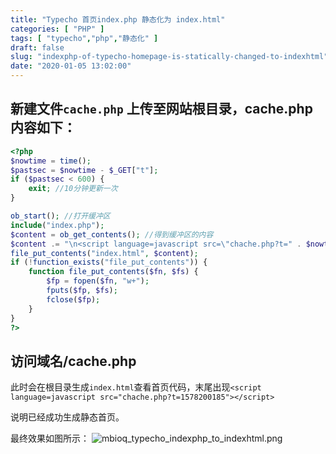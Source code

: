 ```yaml
---
title: "Typecho 首页index.php 静态化为 index.html"
categories: [ "PHP" ]
tags: [ "typecho","php","静态化" ]
draft: false
slug: "indexphp-of-typecho-homepage-is-statically-changed-to-indexhtml"
date: "2020-01-05 13:02:00"
---
```


## 新建文件`cache.php` 上传至网站根目录，cache.php内容如下：
<!--more-->

```php
<?php
$nowtime = time();
$pastsec = $nowtime - $_GET["t"];
if ($pastsec < 600) {
    exit; //10分钟更新一次
}

ob_start(); //打开缓冲区
include("index.php");
$content = ob_get_contents(); //得到缓冲区的内容
$content .= "\n<script language=javascript src=\"chache.php?t=" . $nowtime . "\"></script>"; //加上调用更新程序的代码
file_put_contents("index.html", $content);
if (!function_exists("file_put_contents")) {
    function file_put_contents($fn, $fs) {
        $fp = fopen($fn, "w+");
        fputs($fp, $fs);
        fclose($fp);
    }
}
?>
```
## 访问域名/cache.php
此时会在根目录生成`index.html`查看首页代码，末尾出现`<script language=javascript src="chache.php?t=1578200185"></script>`

说明已经成功生成静态首页。

最终效果如图所示：
![mbioq_typecho_indexphp_to_indexhtml.png][1]


  [1]: https://imgs.gnux.cn/usr/uploads/2020/01/2946829433.png